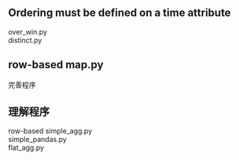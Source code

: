 ## Ordering must be defined on a time attribute

over_win.py  
distinct.py  

## row-based map.py

完善程序

## 理解程序

row-based simple_agg.py  
          simple_pandas.py  
          flat_agg.py  